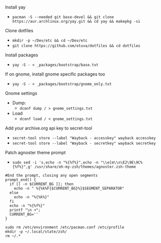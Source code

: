 Install yay

- `pacman -S --needed git base-devel && git clone https://aur.archlinux.org/yay.git && cd yay && makepkg -si`

Clone dotfiles

- `mkdir -p ~/Dev/etc && cd ~/Dev/etc`
- `git clone https://github.com/otuva/dotfiles && cd dotfiles`

Install packages

- `yay -S - < _packages/bootstrap/base.txt`

If on gnome, install gnome specific packages too

- `yay -S - < _packages/bootstrap/gnome_only.txt`

Gnome settings

- Dump:
    - `dconf dump / > gnome_settings.txt`
- Load
    - `dconf load / < gnome_settings.txt`

Add your archive.org api key to secret-tool

- `secret-tool store --label "Wayback - accesskey" wayback accesskey`
- `secret-tool store --label "Wayback - secretkey" wayback secretkey`

Patch agnoster theme prompt

- `sudo sed -i 's,echo -n "%{%f%}",echo -n "\\e[m\\n\E2\9E\9C%{%f%}",g' /usr/share/oh-my-zsh/themes/agnoster.zsh-theme`

```
#End the prompt, closing any open segments
prompt_end() {
  if [[ -n $CURRENT_BG ]]; then
    echo -n " %{%k%F{$CURRENT_BG}%}$SEGMENT_SEPARATOR"
  else
    echo -n "%{%k%}"
  fi
  echo -n "%{%f%}"
  printf "\n ➜";
  CURRENT_BG=''
}
```

```
sudo rm /etc/environment /etc/pacman.conf /etc/profile
mkdir -p ~/.local/state/zsh/
rm ~/.*
```
